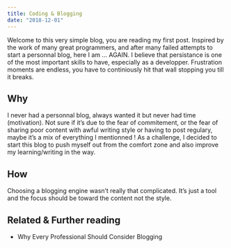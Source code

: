 ```yaml
---
title: Coding & Blogging
date: "2018-12-01"
---
```


Welcome to this very simple blog, you are reading my first post. Inspired by the work of many great
programmers, and after many failed attempts to start a personnal blog, here I am … AGAIN.
I believe that persistance is one of the most important skills to have, especially as a developper.
Frustration moments are endless, you have to continiously hit that wall stopping you till it breaks.

## Why
I never had a personnal blog, always wanted it but never had time (motivation). Not sure if it’s due to
the fear of commitement, or the fear of sharing poor content with awful writing style or having to post regulary, maybe it’s a mix of everything I mentionned !
As a challenge, I decided to start this blog to push myself out from the comfort zone and also improve my learning/writing in the way.

## How
Choosing a blogging engine wasn’t really that complicated. It’s just a tool and the focus should be toward the content not the style.

## Related & Further reading
- Why Every Professional Should Consider Blogging
